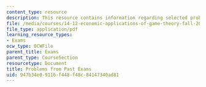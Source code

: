 ```yaml
---
content_type: resource
description: This resource contains information regarding selected problems.
file: /media/courses/14-12-economic-applications-of-game-theory-fall-2012/947b34e09116f448f48c84147340ad81_MIT14_12F12_Selected_Prob.pdf
file_type: application/pdf
learning_resource_types:
- Exams
ocw_type: OCWFile
parent_title: Exams
parent_type: CourseSection
resourcetype: Document
title: Problems from Past Exams
uid: 947b34e0-9116-f448-f48c-84147340ad81
---
```

